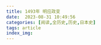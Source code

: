 ```yaml
---
title: 1493年 明应政变
date:  2023-08-31 10:49:56
categories: [阅读,全历史,历史,日本史]
tags: article
index_img: 
---
```


